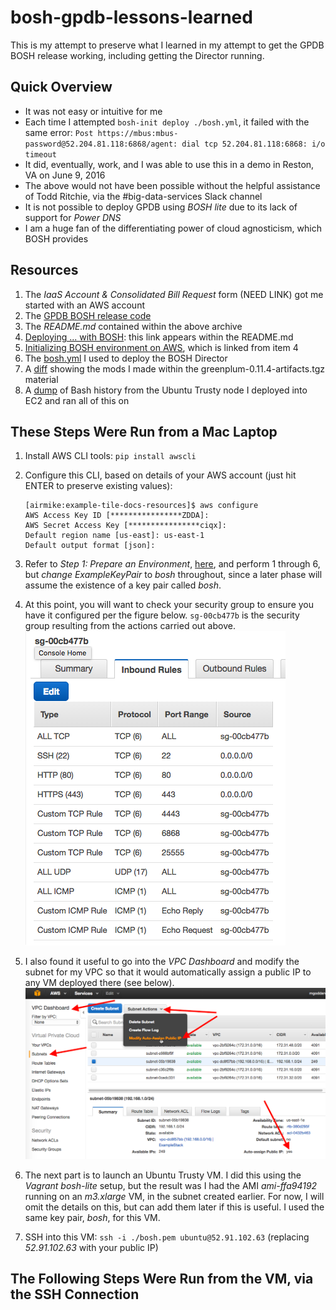 # bosh-gpdb-lessons-learned

This is my attempt to preserve what I learned in my attempt to get the GPDB BOSH release
working, including getting the Director running.

## Quick Overview
- It was not easy or intuitive for me
- Each time I attempted `bosh-init deploy ./bosh.yml`, it failed with the same error: `Post https://mbus:mbus-password@52.204.81.118:6868/agent: dial tcp 52.204.81.118:6868: i/o timeout`
- It did, eventually, work, and I was able to use this in a demo in Reston, VA on June 9, 2016
- The above would not have been possible without the helpful assistance of Todd Ritchie, via
  the #big-data-services Slack channel
- It is not possible to deploy GPDB using _BOSH lite_ due to its lack of support for _Power DNS_
- I am a huge fan of the differentiating power of cloud agnosticism, which BOSH provides

## Resources
1. The _IaaS Account & Consolidated Bill Request_ form (NEED LINK) got me started with an AWS account
2. The [GPDB BOSH release code](https://s3.amazonaws.com/bds-ci/gpdb-bosh-release/greenplum-0.11.4-artifacts.tgz)
3. The _README.md_ contained within the above archive
4. [Deploying ... with BOSH](https://docs.pivotal.io/partners/deploying-with-bosh.html): this link appears within the README.md
5. [Initializing BOSH environment on AWS](http://bosh.io/docs/init-aws.html), which is linked from item 4
6. The [bosh.yml](./bosh.yml) I used to deploy the BOSH Director
7. A [diff](./mods_greenplum-0.11.4.txt) showing the mods I made within the greenplum-0.11.4-artifacts.tgz material
8. A [dump](./bash_history_bosh_cli_node.txt) of Bash history from the Ubuntu Trusty node I deployed into EC2 and ran all of this on

## These Steps Were Run from a Mac Laptop
1. Install AWS CLI tools: `pip install awscli`
1. Configure this CLI, based on details of your AWS account (just hit ENTER to preserve existing values):

    ```
    [airmike:example-tile-docs-resources]$ aws configure
    AWS Access Key ID [****************ZDDA]:
    AWS Secret Access Key [****************ciqx]:
    Default region name [us-east]: us-east-1
    Default output format [json]:
    ```

1. Refer to _Step 1: Prepare an Environment_, [here](https://docs.pivotal.io/partners/deploying-with-bosh.html), and perform 1 through 6, but *change* _ExampleKeyPair_ to _bosh_ throughout, since a later phase will assume the existence of a key pair called _bosh_.
1. At this point, you will want to check your security group to ensure you have it configured per the figure below.  `sg-00cb477b` is the security group resulting from the actions carried out above.
![Security Group Details](./BOSH_GPDB_Security_Group_Settings_Worked.png)
1. I also found it useful to go into the _VPC Dashboard_ and modify the subnet for my VPC so that it would automatically assign a public IP to any VM deployed there (see below).
![Auto assign public IP](./VPC_Dashboard_Auto_Assign_Public_IP.png)
1. The next part is to launch an Ubuntu Trusty VM.  I did this using the _Vagrant bosh-lite_ setup, but the result was I had the AMI _ami-ffa94192_ running on an _m3.xlarge_ VM, in the subnet created earlier.  For now, I will omit the details on this, but can add them later if this is useful.  I used the same key pair, _bosh_, for this VM.
1. SSH into this VM: `ssh -i ./bosh.pem ubuntu@52.91.102.63` (replacing _52.91.102.63_ with your public IP)

## The Following Steps Were Run from the VM, via the SSH Connection


